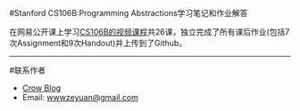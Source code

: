 #Stanford CS106B:Programming Abstractions学习笔记和作业解答

在网易公开课上学习[CS106B的视频课程](http://open.163.com/movie/2008/7/7/Q/M6SIM7VT5_M6SIQI67Q.html)共26课，独立完成了所有课后作业(包括7次Assignment和9次Handout)并上传到了Github。

---
#联系作者

* [Crow Blog](http://crowhawk.github.io)
* Email: wwwzeyuan@gmail.com
